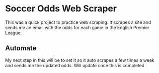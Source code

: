# Soccer Odds Web Scraper
This was a quick project to practice web scraping. It scrapes a site and sends me an email with the odds for each game in the English Premier League. 

## Automate
My next step in this will be to set it so it auto scrapes a few times a week and sends me the updated odds. Will update once this is completed